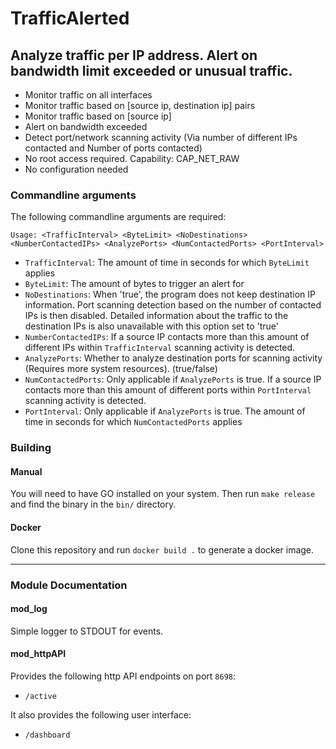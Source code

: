 # TrafficAlerted

## Analyze traffic per IP address. Alert on bandwidth limit exceeded or unusual traffic.

- Monitor traffic on all interfaces
- Monitor traffic based on [source ip, destination ip] pairs
- Monitor traffic based on [source ip]
- Alert on bandwidth exceeded
- Detect port/network scanning activity (Via number of different IPs contacted and Number of ports contacted)
- No root access required. Capability: CAP_NET_RAW
- No configuration needed

### Commandline arguments
The following commandline arguments are required:

    Usage: <TrafficInterval> <ByteLimit> <NoDestinations> <NumberContactedIPs> <AnalyzePorts> <NumContactedPorts> <PortInterval>

- `TrafficInterval`: The amount of time in seconds for which `ByteLimit` applies
- `ByteLimit`: The amount of bytes to trigger an alert for
- `NoDestinations`: When 'true', the program does not keep destination IP information. Port scanning detection based on the number of contacted IPs is then disabled. Detailed information about the traffic to the destination IPs is also unavailable with this option set to 'true'
- `NumberContactedIPs`: If a source IP contacts more than this amount of different IPs within `TrafficInterval` scanning activity is detected.  
- `AnalyzePorts`: Whether to analyze destination ports for scanning activity (Requires more system resources). (true/false)
- `NumContactedPorts`: Only applicable if `AnalyzePorts` is true.  If a source IP contacts more than this amount of different ports within `PortInterval` scanning activity is detected.
- `PortInterval`: Only applicable if `AnalyzePorts` is true. The amount of time in seconds for which `NumContactedPorts` applies


### Building
#### Manual

You will need to have GO installed on your system. Then run `make release` and find the binary in the `bin/` directory.

#### Docker

Clone this repository and run `docker build .` to generate a docker image.


***

### Module Documentation

#### mod_log
Simple logger to STDOUT for events.

#### mod_httpAPI
Provides the following http API endpoints on port `8698`:

- `/active`

It also provides the following user interface:
- `/dashboard`
